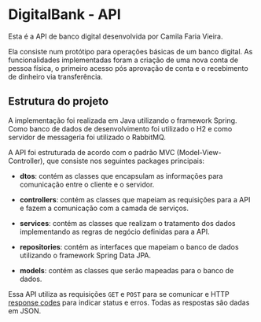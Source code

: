 # DigitalBank - API 

Esta é a API de banco digital desenvolvida por Camila Faria Vieira. 

Ela consiste num protótipo para operações básicas de um banco digital. As funcionalidades implementadas foram a criação de uma nova conta de pessoa física, o primeiro acesso pós aprovação de conta e o recebimento de dinheiro via transferência.

## Estrutura do projeto

A implementação foi realizada em Java utilizando o framework Spring. Como banco de dados de desenvolvimento foi utilizado o H2 e como servidor de messageria foi utilizado o RabbitMQ.

A API foi estruturada de acordo com o padrão MVC (Model-View-Controller), que consiste nos seguintes packages principais:

- **dtos**: contém as classes que encapsulam as informações para comunicação entre o cliente e o servidor.

- **controllers**: contém as classes que mapeiam as requisições para a API e fazem a comunicação com a camada de serviços.

- **services**: contém as classes que realizam o tratamento dos dados implementando as regras de negócio definidas para a API.

- **repositories**: contém as interfaces que mapeiam o banco de dados utilizando o framework Spring Data JPA.

- **models**: contém as classes que serão mapeadas para o banco de dados.

Essa API utiliza as requisições `GET` e `POST` para se comunicar e HTTP [response codes](https://en.wikipedia.org/wiki/List_of_HTTP_status_codes) para indicar status e erros. Todas as respostas são dadas em JSON.

